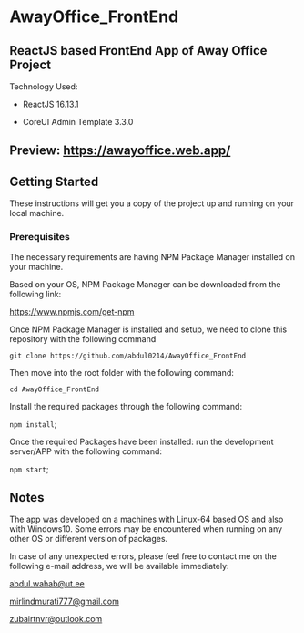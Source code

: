# AwayOffice_FrontEnd

##  ReactJS based FrontEnd App of Away Office Project

Technology Used:

- ReactJS 16.13.1

- CoreUI Admin Template 3.3.0

## Preview: https://awayoffice.web.app/
## Getting Started

These instructions will get you a copy of the project up and running on your local machine.

### Prerequisites

The necessary requirements are having NPM Package Manager installed on your machine.

Based on your OS, NPM Package Manager can be downloaded from the following link:

 <https://www.npmjs.com/get-npm>


Once NPM Package Manager is installed and setup, we need to clone this repository with the following command

`git clone https://github.com/abdul0214/AwayOffice_FrontEnd`

Then move into the root folder with the following command:  

`cd AwayOffice_FrontEnd`


Install the required packages through the following command:


`npm install`;

Once the required Packages have been installed: run the development server/APP with the following command:


`npm start`;



## Notes

The app was developed on a machines with Linux-64 based OS and also with Windows10. Some errors may be encountered when running on any other OS or different version of packages.


In case of any unexpected errors, please feel free to contact me on the following e-mail address, we will be available immediately:

  <abdul.wahab@ut.ee>

  <mirlindmurati777@gmail.com>

  <zubairtnvr@outlook.com>

